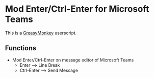 # Mod Enter/Ctrl-Enter for Microsoft Teams

This is a [GreasyMonkey](https://addons.mozilla.org/en-US/firefox/addon/greasemonkey/) userscript.

## Functions

- Mod Enter/Ctrl-Enter on message editor of Microsoft Teams
  - Enter --> Line Break
  - Ctrl-Enter --> Send Message
